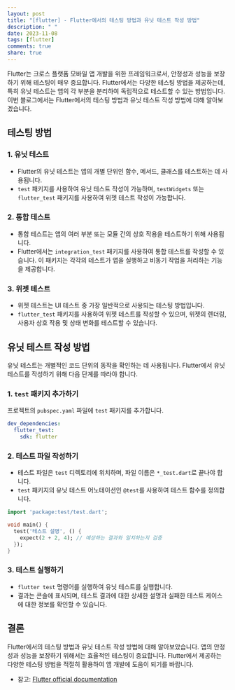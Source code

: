 ```yaml
---
layout: post
title: "[flutter] - Flutter에서의 테스팅 방법과 유닛 테스트 작성 방법"
description: " "
date: 2023-11-08
tags: [flutter]
comments: true
share: true
---
```


Flutter는 크로스 플랫폼 모바일 앱 개발을 위한 프레임워크로서, 안정성과 성능을 보장하기 위해 테스팅이 매우 중요합니다. Flutter에서는 다양한 테스팅 방법을 제공하는데, 특히 유닛 테스트는 앱의 각 부분을 분리하여 독립적으로 테스트할 수 있는 방법입니다. 이번 블로그에서는 Flutter에서의 테스팅 방법과 유닛 테스트 작성 방법에 대해 알아보겠습니다.

## 테스팅 방법

### 1. 유닛 테스트
- Flutter의 유닛 테스트는 앱의 개별 단위인 함수, 메서드, 클래스를 테스트하는 데 사용됩니다.
- `test` 패키지를 사용하여 유닛 테스트 작성이 가능하며, `testWidgets` 또는 `flutter_test` 패키지를 사용하여 위젯 테스트 작성이 가능합니다.

### 2. 통합 테스트
- 통합 테스트는 앱의 여러 부분 또는 모듈 간의 상호 작용을 테스트하기 위해 사용됩니다.
- Flutter에서는 `integration_test` 패키지를 사용하여 통합 테스트를 작성할 수 있습니다. 이 패키지는 각각의 테스트가 앱을 실행하고 비동기 작업을 처리하는 기능을 제공합니다.

### 3. 위젯 테스트
- 위젯 테스트는 UI 테스트 중 가장 일반적으로 사용되는 테스팅 방법입니다.
- `flutter_test` 패키지를 사용하여 위젯 테스트를 작성할 수 있으며, 위젯의 렌더링, 사용자 상호 작용 및 상태 변화를 테스트할 수 있습니다.

## 유닛 테스트 작성 방법

유닛 테스트는 개별적인 코드 단위의 동작을 확인하는 데 사용됩니다. Flutter에서 유닛 테스트를 작성하기 위해 다음 단계를 따라야 합니다.

### 1. `test` 패키지 추가하기
프로젝트의 `pubspec.yaml` 파일에 `test` 패키지를 추가합니다.

```yaml
dev_dependencies:
  flutter_test:
    sdk: flutter
```

### 2. 테스트 파일 작성하기
- 테스트 파일은 `test` 디렉토리에 위치하며, 파일 이름은 `*_test.dart`로 끝나야 합니다.
- `test` 패키지의 유닛 테스트 어노테이션인 `@test`를 사용하여 테스트 함수를 정의합니다.

```dart
import 'package:test/test.dart';

void main() {
  test('테스트 설명', () {
    expect(2 + 2, 4); // 예상하는 결과와 일치하는지 검증
  });
}
```

### 3. 테스트 실행하기
- `flutter test` 명령어를 실행하여 유닛 테스트를 실행합니다.
- 결과는 콘솔에 표시되며, 테스트 결과에 대한 상세한 설명과 실패한 테스트 케이스에 대한 정보를 확인할 수 있습니다.

## 결론

Flutter에서의 테스팅 방법과 유닛 테스트 작성 방법에 대해 알아보았습니다. 앱의 안정성과 성능을 보장하기 위해서는 효율적인 테스팅이 중요합니다. Flutter에서 제공하는 다양한 테스팅 방법을 적절히 활용하여 앱 개발에 도움이 되기를 바랍니다.

- 참고: [Flutter official documentation](https://flutter.dev/docs/testing)